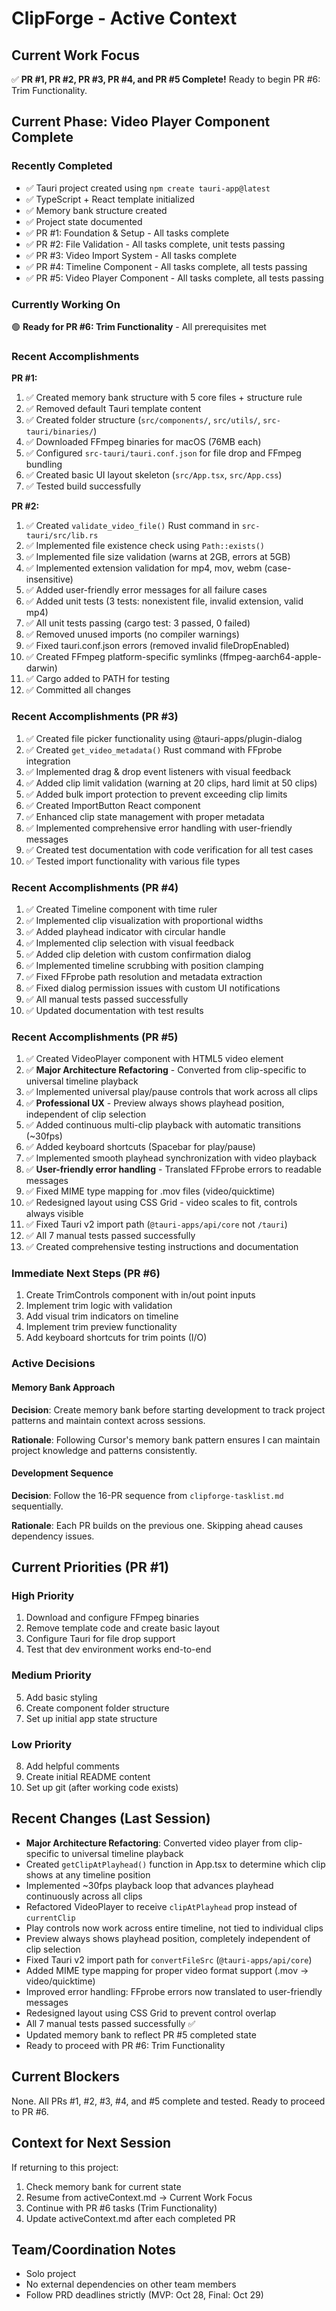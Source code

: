 # ClipForge - Active Context

## Current Work Focus
✅ **PR #1, PR #2, PR #3, PR #4, and PR #5 Complete!** Ready to begin PR #6: Trim Functionality.

## Current Phase: Video Player Component Complete

### Recently Completed
- ✅ Tauri project created using `npm create tauri-app@latest`
- ✅ TypeScript + React template initialized
- ✅ Memory bank structure created
- ✅ Project state documented
- ✅ PR #1: Foundation & Setup - All tasks complete
- ✅ PR #2: File Validation - All tasks complete, unit tests passing
- ✅ PR #3: Video Import System - All tasks complete
- ✅ PR #4: Timeline Component - All tasks complete, all tests passing
- ✅ PR #5: Video Player Component - All tasks complete, all tests passing

### Currently Working On
🟢 **Ready for PR #6: Trim Functionality** - All prerequisites met

### Recent Accomplishments

**PR #1:**
1. ✅ Created memory bank structure with 5 core files + structure rule
2. ✅ Removed default Tauri template content
3. ✅ Created folder structure (`src/components/`, `src/utils/`, `src-tauri/binaries/`)
4. ✅ Downloaded FFmpeg binaries for macOS (76MB each)
5. ✅ Configured `src-tauri/tauri.conf.json` for file drop and FFmpeg bundling
6. ✅ Created basic UI layout skeleton (`src/App.tsx`, `src/App.css`)
7. ✅ Tested build successfully

**PR #2:**
1. ✅ Created `validate_video_file()` Rust command in `src-tauri/src/lib.rs`
2. ✅ Implemented file existence check using `Path::exists()`
3. ✅ Implemented file size validation (warns at 2GB, errors at 5GB)
4. ✅ Implemented extension validation for mp4, mov, webm (case-insensitive)
5. ✅ Added user-friendly error messages for all failure cases
6. ✅ Added unit tests (3 tests: nonexistent file, invalid extension, valid mp4)
7. ✅ All unit tests passing (cargo test: 3 passed, 0 failed)
8. ✅ Removed unused imports (no compiler warnings)
9. ✅ Fixed tauri.conf.json errors (removed invalid fileDropEnabled)
10. ✅ Created FFmpeg platform-specific symlinks (ffmpeg-aarch64-apple-darwin)
11. ✅ Cargo added to PATH for testing
12. ✅ Committed all changes

### Recent Accomplishments (PR #3)
1. ✅ Created file picker functionality using @tauri-apps/plugin-dialog
2. ✅ Created `get_video_metadata()` Rust command with FFprobe integration
3. ✅ Implemented drag & drop event listeners with visual feedback
4. ✅ Added clip limit validation (warning at 20 clips, hard limit at 50 clips)
5. ✅ Added bulk import protection to prevent exceeding clip limits
6. ✅ Created ImportButton React component
7. ✅ Enhanced clip state management with proper metadata
8. ✅ Implemented comprehensive error handling with user-friendly messages
9. ✅ Created test documentation with code verification for all test cases
10. ✅ Tested import functionality with various file types

### Recent Accomplishments (PR #4)
1. ✅ Created Timeline component with time ruler
2. ✅ Implemented clip visualization with proportional widths
3. ✅ Added playhead indicator with circular handle
4. ✅ Implemented clip selection with visual feedback
5. ✅ Added clip deletion with custom confirmation dialog
6. ✅ Implemented timeline scrubbing with position clamping
7. ✅ Fixed FFprobe path resolution and metadata extraction
8. ✅ Fixed dialog permission issues with custom UI notifications
9. ✅ All manual tests passed successfully
10. ✅ Updated documentation with test results

### Recent Accomplishments (PR #5)
1. ✅ Created VideoPlayer component with HTML5 video element
2. ✅ **Major Architecture Refactoring** - Converted from clip-specific to universal timeline playback
3. ✅ Implemented universal play/pause controls that work across all clips
4. ✅ **Professional UX** - Preview always shows playhead position, independent of clip selection
5. ✅ Added continuous multi-clip playback with automatic transitions (~30fps)
6. ✅ Added keyboard shortcuts (Spacebar for play/pause)
7. ✅ Implemented smooth playhead synchronization with video playback
8. ✅ **User-friendly error handling** - Translated FFprobe errors to readable messages
9. ✅ Fixed MIME type mapping for .mov files (video/quicktime)
10. ✅ Redesigned layout using CSS Grid - video scales to fit, controls always visible
11. ✅ Fixed Tauri v2 import path (`@tauri-apps/api/core` not `/tauri`)
12. ✅ All 7 manual tests passed successfully
13. ✅ Created comprehensive testing instructions and documentation

### Immediate Next Steps (PR #6)
1. Create TrimControls component with in/out point inputs
2. Implement trim logic with validation
3. Add visual trim indicators on timeline
4. Implement trim preview functionality
5. Add keyboard shortcuts for trim points (I/O)

### Active Decisions

#### Memory Bank Approach
**Decision**: Create memory bank before starting development to track project patterns and maintain context across sessions.

**Rationale**: Following Cursor's memory bank pattern ensures I can maintain project knowledge and patterns consistently.

#### Development Sequence
**Decision**: Follow the 16-PR sequence from `clipforge-tasklist.md` sequentially.

**Rationale**: Each PR builds on the previous one. Skipping ahead causes dependency issues.

## Current Priorities (PR #1)

### High Priority
1. Download and configure FFmpeg binaries
2. Remove template code and create basic layout
3. Configure Tauri for file drop support
4. Test that dev environment works end-to-end

### Medium Priority
5. Add basic styling
6. Create component folder structure
7. Set up initial app state structure

### Low Priority
8. Add helpful comments
9. Create initial README content
10. Set up git (after working code exists)

## Recent Changes (Last Session)
- **Major Architecture Refactoring**: Converted video player from clip-specific to universal timeline playback
- Created `getClipAtPlayhead()` function in App.tsx to determine which clip shows at any timeline position
- Implemented ~30fps playback loop that advances playhead continuously across all clips
- Refactored VideoPlayer to receive `clipAtPlayhead` prop instead of `currentClip`
- Play controls now work across entire timeline, not tied to individual clips
- Preview always shows playhead position, completely independent of clip selection
- Fixed Tauri v2 import path for `convertFileSrc` (`@tauri-apps/api/core`)
- Added MIME type mapping for proper video format support (.mov → video/quicktime)
- Improved error handling: FFprobe errors now translated to user-friendly messages
- Redesigned layout using CSS Grid to prevent control overlap
- All 7 manual tests passed successfully ✅
- Updated memory bank to reflect PR #5 completed state
- Ready to proceed with PR #6: Trim Functionality

## Current Blockers
None. All PRs #1, #2, #3, #4, and #5 complete and tested. Ready to proceed to PR #6.

## Context for Next Session
If returning to this project:
1. Check memory bank for current state
2. Resume from activeContext.md → Current Work Focus
3. Continue with PR #6 tasks (Trim Functionality)
4. Update activeContext.md after each completed PR

## Team/Coordination Notes
- Solo project
- No external dependencies on other team members
- Follow PRD deadlines strictly (MVP: Oct 28, Final: Oct 29)

